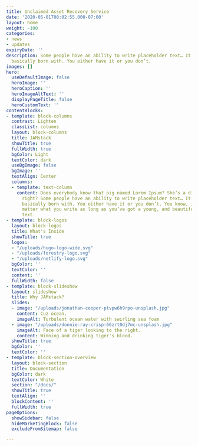 ```yaml
---
title: Unclaimed Asset Recovery Service
date: '2020-05-01T08:02:55.000-07:00'
layout: home
weight: -100
categories:
- news
- updates
expiryDate: ''
description: Some people have an ability to write placeholder text… It’s an art you’re
  basically born with. You either have it or you don’t.
images: []
hero:
  useDefaultImage: false
  heroImage: ''
  heroCaption: ''
  heroImageAltText: ''
  displayPageTitle: false
  heroCustomText: ''
contentBlocks:
- template: block-columns
  contrast: Lighten
  classList: columns
  layout: block-columns
  title: JAMstack
  showTitle: true
  fullWidth: true
  bgColor: Light
  textColor: dark
  useBgImage: false
  bgImage: ''
  textAlign: Center
  columns:
  - template: text-column
    content: Does everybody know that pig named Lorem Ipsum? She’s a disgusting pig,
      right? Some people have an ability to write placeholder text… It’s an art you’re
      basically born with. You either have it or you don’t. You know, it really doesn’t
      matter what you write as long as you’ve got a young, and beautiful, piece of
      text.
- template: block-logos
  layout: block-logos
  title: What's Inside
  showTitle: true
  logos:
  - "/uploads/hugo-logo-wide.svg"
  - "/uploads/forestry-logo.svg"
  - "/uploads/netlify-logo.svg"
  bgColor: ''
  textColor: ''
  content: ''
  fullWidth: false
- template: block-slideshow
  layout: slideshow
  title: Why JAMstack?
  slides:
  - image: "/uploads/jonathan-cooper-ptvpw6h9rpo-unsplash.jpg"
    content: Cuz ocean.
    imageAlt: Turbulent ocean water with swirling sea foam
  - image: "/uploads/donnie-ray-crisp-66zrt0dj7mc-unsplash.jpg"
    imageAlt: Face of a tiger looking to the right.
    content: Winning and drinking tiger's blood.
  showTitle: true
  bgColor: ''
  textColor: ''
- template: block-section-overview
  layout: block-section
  title: Documentation
  bgColor: dark
  textColor: White
  section: "/docs/"
  showTitle: true
  textAlign: ''
  blockContent: ''
  fullWidth: true
pageOptions:
  showSidebar: false
  hideMarketingBlock: false
  excludeFromSitemap: false

---
```

